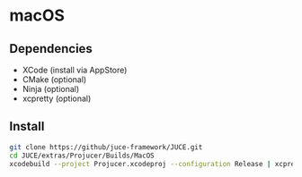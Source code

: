 # macOS

## Dependencies

- XCode (install via AppStore)
- CMake (optional)
- Ninja (optional)
- xcpretty (optional)

## Install

```sh
git clone https://github/juce-framework/JUCE.git
cd JUCE/extras/Projucer/Builds/MacOS
xcodebuild --project Projucer.xcodeproj --configuration Release | xcpretty
```
